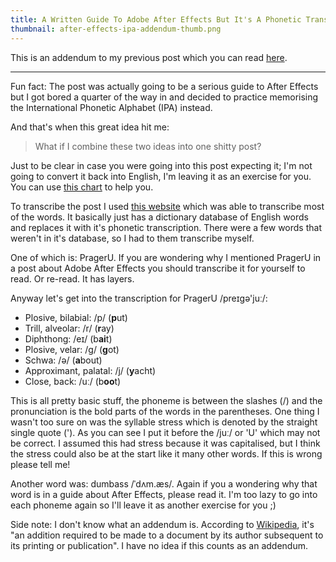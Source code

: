 ```yaml
---
title: A Written Guide To Adobe After Effects But It's A Phonetic Transcription [Addendum]
thumbnail: after-effects-ipa-addendum-thumb.png
---
```


This is an addendum to my previous post which you can read
[here](article/after_effects_ipa).

----

Fun fact: The post was actually going to be a serious guide to After Effects
but I got bored a quarter of the way in and decided to practice memorising the
International Phonetic Alphabet (IPA) instead.

And that's when this great idea hit me:

> What if I combine these two ideas into one shitty post?

Just to be clear in case you were going into this post expecting it; I'm not going
to convert it back into English, I'm leaving it as an exercise for you. You can use
[this chart](http://www.ipachart.com) to help you.

To transcribe the post I used [this website](https://tophonetics.com) which was able
to transcribe most of the words. It basically just has a dictionary database of English
words and replaces it with it's phonetic transcription. There were a few words that
weren't in it's database, so I had to them transcribe myself.

One of which is: PragerU. If you are wondering why I mentioned PragerU in a post about
Adobe After Effects you should transcribe it for yourself to read. Or re-read. It has
layers.

Anyway let's get into the transcription for PragerU /preɪgə'juː/:

* Plosive, bilabial: /p/ (**p**ut)
* Trill, alveolar: /r/ (**r**ay)
* Diphthong: /eɪ/ (b**ai**t)
* Plosive, velar: /g/ (**g**ot)
* Schwa: /ə/ (**a**bout)
* Approximant, palatal: /j/ (**y**acht)
* Close, back: /uː/ (b**oo**t)

This is all pretty basic stuff, the phoneme is between the slashes (/) and the pronunciation
is the bold parts of the words in the parentheses. One thing I wasn't too sure on was the syllable
stress which is denoted by the straight single quote ('). As you can see I put it before the /juː/
or 'U' which may not be correct. I assumed this had stress because it was capitalised, but I think the
stress could also be at the start like it many other words. If this is wrong please tell me!

Another word was: dumbass /ˈdʌm.æs/. Again if you a wondering why that word is in a guide about After
Effects, please read it. I'm too lazy to go into each phoneme again so I'll leave it as another
exercise for you ;)

Side note: I don't know what an addendum is. According to [Wikipedia](https://en.wikipedia.org/wiki/Addendum),
it's "an addition required to be made to a document by its author subsequent to its printing or publication".
I have no idea if this counts as an addendum.
